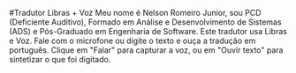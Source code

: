 #Tradutor Libras + Voz
Meu nome é Nelson Romeiro Junior, sou PCD (Deficiente Auditivo), Formado em Análise e Desenvolvimento de Sistemas (ADS) e Pós-Graduado em Engenharia de Software. Este tradutor usa Libras e Voz. Fale com o microfone ou digite o texto e ouça a tradução em português. Clique em "Falar" para capturar a voz, ou em "Ouvir texto" para sintetizar o que foi digitado.
